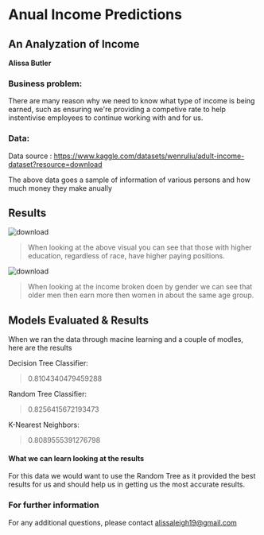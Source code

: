 # Anual Income Predictions
## An Analyzation of Income

**Alissa Butler**

### Business problem:

There are many reason why we need to know what type of income is being earned, such as ensuring we're providing a competive rate to help instentivise employees to continue working with and for us.


### Data:
Data source : https://www.kaggle.com/datasets/wenruliu/adult-income-dataset?resource=download

The above data goes a sample of information of various persons and how much money they make anually


## Results

![download](https://user-images.githubusercontent.com/118623787/230734242-65ed9637-4e94-4182-8134-b2102d99dca8.png)
> When looking at the above visual you can see that those with higher education, regardless of race, have higher paying positions.

![download](https://user-images.githubusercontent.com/118623787/230736015-a56c2a6e-e8c9-46a5-98b3-69ea40342bcb.png)
> When looking at the income broken doen by gender we can see that older men then earn more then women in about the same age group.

## Models Evaluated & Results
When we ran the data through macine learning and a couple of modles, here are the results

Decision Tree Classifier:
> 0.8104340479459288

Random Tree Classifier:
> 0.8256415672193473

K-Nearest Neighbors:
> 0.8089555391276798


#### What we can learn looking at the results
For this data we would want to use the Random Tree as it provided the best results for us and should help us in getting us the most accurate results.

### For further information

For any additional questions, please contact alissaleigh19@gmail.com
